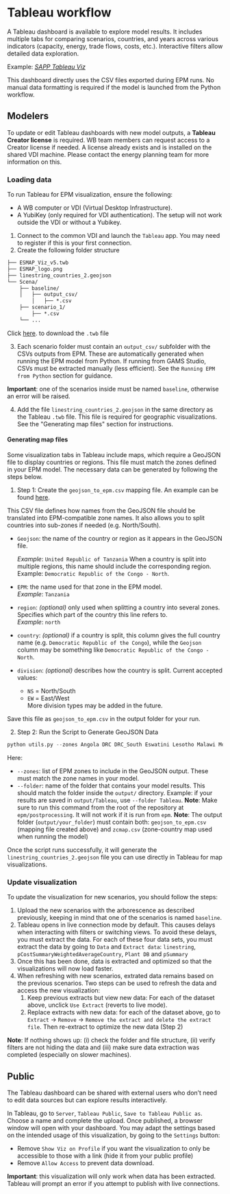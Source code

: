 # Tableau workflow

A Tableau dashboard is available to explore model results. It includes multiple tabs for comparing scenarios, countries, and years across various indicators (capacity, energy, trade flows, costs, etc.). Interactive filters allow detailed data exploration.

Example: _[SAPP Tableau Viz](https://public.tableau.com/app/profile/mikou/viz/ESMAP_Viz-Public/Home)_

This dashboard directly uses the CSV files exported during EPM runs. No manual data formatting is required if the model is launched from the Python workflow.

## Modelers

To update or edit Tableau dashboards with new model outputs, a **Tableau Creator license** is required. WB team members can request access to a Creator license if needed. A license already exists and is installed on the shared VDI machine. Please contact the energy planning team for more information on this.

### Loading data 
To run Tableau for EPM visualization, ensure the following:

- A WB computer or VDI (Virtual Desktop Infrastructure). 
- A YubiKey (only required for VDI authentication).
The setup will not work outside the VDI or without a Yubikey.

1. Connect to the common VDI and launch the `Tableau` app. You may need to register if this is your first connection.
2. Create the following folder structure
```markdown
├── ESMAP_Viz_v5.twb
├── ESMAP_logo.png
├── linestring_countries_2.geojson
└── Scena/
    ├── baseline/
    │   ├── output_csv/
        │   ├── *.csv
    ├── scenario_1/
        ├── *.csv
    └── ...
```
Click [here](https://github.com/ESMAP-World-Bank-Group/EPM/blob/main/epm/docs/dwld/ESMAP_Viz_v5.twb). to download the `.twb` file

3. Each scenario folder must contain an `output_csv/` subfolder with the CSVs outputs from EPM. These are automatically generated when running the EPM model from Python. If running from GAMS Studio, CSVs must be extracted manually (less efficient). See the `Running EPM from Python` section for guidance.

**Important**: one of the scenarios inside must be named `baseline`, otherwise an error will be raised.

4. Add the file `linestring_countries_2.geojson` in the same directory as the Tableau `.twb` file.  This file is required for geographic visualizations. See the "Generating map files" section for instructions.


#### Generating map files

Some visualization tabs in Tableau include maps, which require a GeoJSON file to display countries or regions. This file must match the zones defined in your EPM model. The necessary data can be generated by following the steps below.

1. Step 1: Create the `geojson_to_epm.csv` mapping file. An example can be found [here](https://github.com/ESMAP-World-Bank-Group/EPM/blob/features/epm/postprocessing/static/geojson_to_epm.csv).

This CSV file defines how names from the GeoJSON file should be translated into EPM-compatible zone names. It also allows you to split countries into sub-zones if needed (e.g. North/South).

- `Geojson`: the name of the country or region as it appears in the GeoJSON file. 
  
    _Example_: `United Republic of Tanzania`
    When a country is split into multiple regions, this name should include the corresponding region. Example: `Democratic Republic of the Congo - North`.
- `EPM`: the name used for that zone in the EPM model.  
  _Example_: `Tanzania`
- `region`: _(optional)_ only used when splitting a country into several zones. Specifies which part of the country this line refers to.  
  _Example_: `north`
- `country`: _(optional)_ if a country is split, this column gives the full country name (e.g. `Democratic Republic of the Congo`), while the `Geojson` column may be something like `Democratic Republic of the Congo - North`.
- `division`: _(optional)_ describes how the country is split. Current accepted values:  
  - `NS` = North/South  
  - `EW` = East/West  
  More division types may be added in the future.

Save this file as `geojson_to_epm.csv` in the output folder for your run.

2. Step 2: Run the Script to Generate GeoJSON Data
```python 
python utils.py --zones Angola DRC DRC_South Eswatini Lesotho Malawi Mozambique Namibia South_Africa Tanzania Zambia Zimbabwe --folder Tableau
```
Here:
- `--zones`: list of EPM zones to include in the GeoJSON output. These must match the zone names in your model.
- `--folder`: name of the folder that contains your model results. This should match the folder inside the `output/` directory. Example: if your results are saved in `output/Tableau`, use `--folder Tableau`.
**Note**: Make sure to run this command from the root of the repository at `epm/postprocessing`. It will not work if it is run from `epm`.
**Note**: The output folder (`output/your_folder`) must contain both: `geojson_to_epm.csv` (mapping file created above) and `zcmap.csv` (zone-country map used when running the model)

Once the script runs successfully, it will generate the `linestring_countries_2.geojson` file you can use directly in Tableau for map visualizations.

### Update visualization

To update the visualization for new scenarios, you should follow the steps:
1. Upload the new scenarios with the arborescence as described previously, keeping in mind that one of the scenarios is named `baseline`.
2. Tableau opens in live connection mode by default. This causes delays when interacting with filters or switching views.
To avoid these delays, you must extract the data. For each of these four data sets, you must extract the data by going to `Data` and `Extract data`: `linestring`, `pCostSummaryWeightedAverageCountry`, `Plant DB` and `pSummary`
3. Once this has been done, data is extracted and optimized so that the visualizations will now load faster.
4. When refreshing with new scenarios, extrated data remains based on the previous scenarios. Two steps can be used to refresh the data and access the new visualization:
   1. Keep previous extracts but view new data: For each of the dataset above, unclick `Use Extract` (reverts to live mode).
   2. Replace extracts with new data: for each of the dataset above, go to `Extract` → `Remove` → `Remove the extract and delete the extract file`.
   Then re-extract to optimize the new data (Step 2)

**Note**: If nothing shows up: (i) check the folder and file structure, (ii) verify filters are not hiding the data and (iii) make sure data extraction was completed (especially on slower machines).

## Public

The Tableau dashboard can be shared with external users who don’t need to edit data sources but can explore results interactively.

In Tableau, go to `Server`, `Tableau Public`, `Save to Tableau Public as`. Choose a name and complete the upload. Once published, a browser window will open with your dashboard.
You may adapt the settings based on the intended usage of this visualization, by going to the `Settings` button:
- Remove `Show Viz on Profile` if you want the visualization to only be accessible to those with a link (hide it from your public profile)
- Remove `Allow Access` to prevent data download.

**Important**: this visualization will only work when data has been extracted. Tableau will prompt an error if you attempt to publish with live connections.

